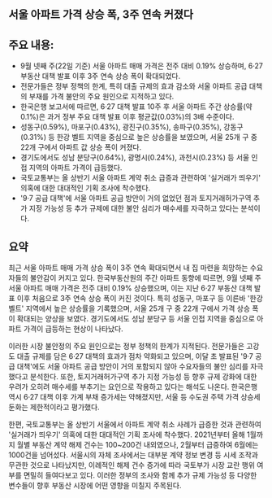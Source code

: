 ## 서울 아파트 가격 상승 폭, 3주 연속 커졌다

## 주요 내용:
*   9월 넷째 주(22일 기준) 서울 아파트 매매 가격은 전주 대비 0.19% 상승하며, 6·27 부동산 대책 발표 이후 3주 연속 상승 폭이 확대되었다.
*   전문가들은 정부 정책의 한계, 특히 대출 규제의 효과 감소와 서울 아파트 공급 대책의 부재를 가격 불안의 주요 원인으로 지적하고 있다.
*   한국은행 보고서에 따르면, 6·27 대책 발표 10주 후 서울 아파트 주간 상승률(약 0.1%)은 과거 정부 주요 대책 발표 이후 평균값(0.03%)의 3배 수준이다.
*   성동구(0.59%), 마포구(0.43%), 광진구(0.35%), 송파구(0.35%), 강동구(0.31%) 등 한강 벨트 지역을 중심으로 높은 상승률을 보였으며, 서울 25개 구 중 22개 구에서 아파트 값 상승 폭이 커졌다.
*   경기도에서도 성남 분당구(0.64%), 광명시(0.24%), 과천시(0.23%) 등 서울 인접 지역의 아파트 가격이 급등했다.
*   국토교통부는 올 상반기 서울 아파트 계약 취소 급증과 관련하여 '실거래가 띄우기' 의혹에 대한 대대적인 기획 조사에 착수했다.
*   '9·7 공급 대책'에 서울 아파트 공급 방안이 거의 없었던 점과 토지거래허가구역 추가 지정 가능성 등 추가 규제에 대한 불안 심리가 매수세를 자극하고 있다는 분석이다.

## 요약

최근 서울 아파트 매매 가격 상승 폭이 3주 연속 확대되면서 내 집 마련을 희망하는 수요자들의 불안감이 커지고 있다. 한국부동산원의 주간 아파트 동향에 따르면, 9월 넷째 주 서울 아파트 매매 가격은 전주 대비 0.19% 상승했으며, 이는 지난 6·27 부동산 대책 발표 이후 처음으로 3주 연속 상승 폭이 커진 것이다. 특히 성동구, 마포구 등 이른바 '한강 벨트' 지역에서 높은 상승률을 기록했으며, 서울 25개 구 중 22개 구에서 가격 상승 폭이 확대되는 양상을 보였다. 경기도에서도 성남 분당구 등 서울 인접 지역을 중심으로 아파트 가격이 급등하는 현상이 나타났다.

이러한 시장 불안정의 주요 원인으로는 정부 정책의 한계가 지적된다. 전문가들은 고강도 대출 규제를 담은 6·27 대책의 효과가 점차 약화되고 있으며, 이달 초 발표된 '9·7 공급 대책'에도 서울 아파트 공급 방안이 거의 포함되지 않아 수요자들의 불안 심리를 자극했다고 분석한다. 또한, 토지거래허가구역 추가 지정 가능성 등 향후 규제 강화에 대한 우려가 오히려 매수세를 부추기는 요인으로 작용하고 있다는 해석도 나온다. 한국은행 역시 6·27 대책 이후 가계 부채 증가세는 약해졌지만, 서울 등 수도권 주택 가격 상승세 둔화는 제한적이라고 평가했다.

한편, 국토교통부는 올 상반기 서울에서 아파트 계약 취소 사례가 급증한 것과 관련하여 '실거래가 띄우기' 의혹에 대한 대대적인 기획 조사에 착수했다. 2021년부터 올해 1월까지 월별 부동산 계약 해제 건수는 100~200건 내외였으나, 2월부터 급증하여 6월에는 1000건을 넘어섰다. 서울시의 자체 조사에서는 대부분 계약 정보 변경 등 시세 조작과 무관한 것으로 나타났지만, 이례적인 해제 건수 증가에 따라 국토부가 시장 교란 행위 여부를 면밀히 들여다보고 있다. 이러한 정부의 조사와 함께 추가 규제 가능성 등 다양한 변수들이 향후 부동산 시장에 어떤 영향을 미칠지 주목된다.